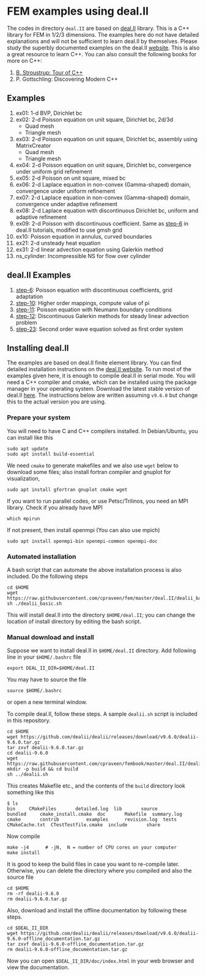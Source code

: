 # FEM examples using deal.II

The codes in directory `deal.II` are based on [deal.II](http://www.dealii.org) library. This is a C++ library for FEM in 1/2/3 dimensions. The examples here do not have detailed explanations and will not be sufficient to learn deal.II by themselves. Please study the superbly documented examples on the deal.II [website](https://www.dealii.org/developer/doxygen/deal.II/Tutorial.html). This is also a great resource to learn C++. You can also consult the following books for more on C++:

1. [B. Stroustrup: Tour of C++](http://www.stroustrup.com/tour2.html)
1. P. Gottschling: Discovering Modern C++

## Examples

1. ex01: 1-d BVP, Dirichlet bc
1. ex02: 2-d Poisson equation on unit square, Dirichlet bc, 2d/3d
   * Quad mesh
   * Triangle mesh
1. ex03: 2-d Poisson equation on unit square, Dirichlet bc, assembly using MatrixCreator
   * Quad mesh
   * Triangle mesh
1. ex04: 2-d Poisson equation on unit square, Dirichlet bc, convergence under uniform grid refinement
1. ex05: 2-d Poisson on unit square, mixed bc
1. ex06: 2-d Laplace equation in non-convex (Gamma-shaped) domain, convergence under uniform refinement
1. ex07: 2-d Laplace equation in non-convex (Gamma-shaped) domain, convergence under adaptive refinement
1. ex08: 2-d Laplace equation with discontinuous Dirichlet bc, uniform and adaptive refinement
1. ex09: 2-d Poisson with discontinuous coefficient. Same as [step-6](https://dealii.org/developer/doxygen/deal.II/step_6.html) in deal.II tutorials, modified to use gmsh grid
1. ex10: Poisson equation in annulus, curved boundaries
1. ex21: 2-d unsteady heat equation
1. ex31: 2-d linear advection equation using Galerkin method
1. ns_cylinder: Incompressible NS for flow over cylinder

## deal.II Examples

1. [step-6](https://dealii.org/developer/doxygen/deal.II/step_6.html): Poisson equation with discontinuous coefficients, grid adaptation
1. [step-10](https://dealii.org/developer/doxygen/deal.II/step_10.html): Higher order mappings, compute value of pi
1. [step-11](https://dealii.org/developer/doxygen/deal.II/step_11.html): Poisson equation with Neumann boundary conditions
1. [step-12](https://dealii.org/developer/doxygen/deal.II/step_12.html): Discontinuous Galerkin methods for steady linear advection problem
1. [step-23](https://dealii.org/developer/doxygen/deal.II/step_23.html): Second order wave equation solved as first order system

## Installing deal.II

The examples are based on deal.II finite element library. You can find detailed installation instructions on the [deal.II website](http://www.dealii.org/developer/readme.html). To run most of the examples given here, it is enough to compile deal.II in serial mode. You will need a C++ compiler and cmake, which can be installed using the package manager in your operating system. Download the latest stable version of deal.II [here](https://github.com/dealii/dealii/releases). The instructions below are written assuming `v9.6.0` but change this to the actual version you are using.

### Prepare your system

You will need to have C and C++ compilers installed. In Debian/Ubuntu, you can install like this

```shell
sudo apt update
sudo apt install build-essential
```

We need `cmake` to generate makefiles and we also use `wget` below to download some files; also install fortran compiler and gnuplot for visualization,

```shell
sudo apt install gfortran gnuplot cmake wget
```

If you want to run parallel codes, or use Petsc/Trilinos, you need an MPI library. Check if you already have MPI

```shell
which mpirun
```

If not present, then install openmpi (You can also use mpich)

```shell
sudo apt install openmpi-bin openmpi-common openmpi-doc
```

### Automated installation

A bash script that can automate the above installation process is also included. Do the following steps

```shell
cd $HOME
wget https://raw.githubusercontent.com/cpraveen/fem/master/deal.II/dealii_basic.sh
sh ./dealii_basic.sh
```

This will install deal.II into the directory `$HOME/deal.II`; you can change the location of install directory by editing the bash script.

### Manual download and install

Suppose we want to install deal.II in `$HOME/deal.II` directory. Add following line in your `$HOME/.bashrc` file

```shell
export DEAL_II_DIR=$HOME/deal.II
```

You may have to source the file

```shell
source $HOME/.bashrc
```

or open a new terminal window.

To compile deal.II, follow these steps. A sample `dealii.sh` script is included in this repository.

```shell
cd $HOME
wget https://github.com/dealii/dealii/releases/download/v9.6.0/dealii-9.6.0.tar.gz
tar zxvf dealii-9.6.0.tar.gz
cd dealii-9.6.0
wget https://raw.githubusercontent.com/cpraveen/fembook/master/deal.II/dealii.sh
mkdir -p build && cd build
sh ../dealii.sh
```

This creates Makefile etc., and the contents of the `build`  directory look something like this

```shell
$ ls
bin		CMakeFiles	     detailed.log  lib		 source
bundled		cmake_install.cmake  doc	   Makefile	 summary.log
cmake		contrib		     examples	   revision.log  tests
CMakeCache.txt	CTestTestfile.cmake  include	   share
```

Now compile

```shell
make -j4      # -jN,  N = number of CPU cores on your computer
make install
```

It is good to keep the build files in case you want to re-compile later. Otherwise, you can delete the directory where you compiled and also the source file

```shell
cd $HOME
rm -rf dealii-9.6.0
rm dealii-9.6.0.tar.gz
```

Also, download and install the offline documentation by following these steps.

```shell
cd $DEAL_II_DIR
wget https://github.com/dealii/dealii/releases/download/v9.6.0/dealii-9.6.0-offline_documentation.tar.gz
tar zxvf dealii-9.6.0-offline_documentation.tar.gz
rm dealii-9.6.0-offline_documentation.tar.gz
```

Now you can open `$DEAL_II_DIR/doc/index.html` in your web browser and view the documentation.
